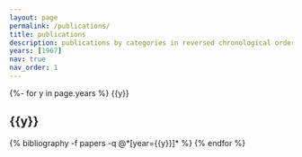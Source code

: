 ```yaml
---
layout: page
permalink: /publications/
title: publications
description: publications by categories in reversed chronological order. generated by jekyll-scholar.
years: [1967]
nav: true
nav_order: 1
---
```

<!-- _pages/publications.md -->
<div class="publications">

{%- for y in page.years %}
{{y}}
  <h2 class="year">{{y}}</h2>
  {% bibliography -f papers -q @*[year={{y}}]* %}
{% endfor %}

</div>

